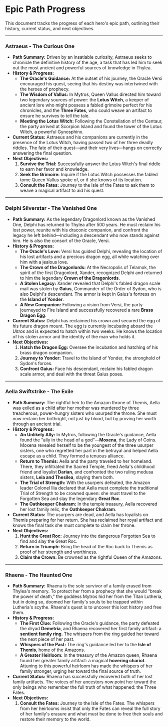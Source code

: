 # Epic Path Progress

This document tracks the progress of each hero's epic path, outlining their history, current status, and next objectives.

---

### **Astraeus - The Curious One**

*   **Path Summary:** Driven by an insatiable curiosity, Astraeus seeks to chronicle the definitive history of the age, a task that has led him to seek out the most ancient and powerful sources of knowledge in Thylea.
*   **History & Progress:**
    *   **The Oracle's Guidance:** At the outset of his journey, the Oracle Versi encouraged his quest, seeing that his destiny was intertwined with the heroes of prophecy.
    *   **The Wisdom of Vallus:** In Mytros, Queen Vallus directed him toward two legendary sources of power: the **Lotus Witch**, a keeper of ancient lore who might possess a fabled grimoire perfect for his chronicles, and the **Three Fates**, who could weave an artifact to ensure he survives to tell the tale.
    *   **Meeting the Lotus Witch:** Following the Constellation of the Centaur, the party arrived at Scorpion Island and found the tower of the Lotus Witch, a powerful Gynosphinx.
*   **Current Status:** Astraeus and his companions are currently in the presence of the Lotus Witch, having passed two of her three deadly riddles. The fate of their quest—and their very lives—hangs on correctly answering the final question.
*   **Next Objectives:**
    1.  **Survive the Trial:** Successfully answer the Lotus Witch's final riddle to earn her favor and knowledge.
    2.  **Seek the Grimoire:** Inquire if the Lotus Witch possesses the fabled tome Queen Vallus spoke of, or if she knows of its location.
    3.  **Consult the Fates:** Journey to the Isle of the Fates to ask them to weave a magical artifact to aid his quest.

---

### **Delphi Silverstar - The Vanished One**

*   **Path Summary:** As the legendary Dragonlord known as the Vanished One, Delphi has returned to Thylea after 500 years. He must reclaim his lost power, reunite with his draconic companion, and confront the legacy he left behind—including a descendant who now stands against him. He is also the consort of the Oracle, Versi.
*   **History & Progress:**
    *   **The Oracle's Love:** Versi has guided Delphi, revealing the location of his lost artifacts and a precious dragon egg, all while watching over him with a jealous love.
    *   **The Crown of the Dragonlords:** At the Necropolis of Telamok, the spirit of the first Dragonlord, Xander, recognized Delphi and returned to him the legendary **Crown of the Dragonlords**.
    *   **A Stolen Legacy:** Xander revealed that Delphi's fabled dragon scale mail was stolen by **Gaius**, Commander of the Order of Sydon, who is also Delphi's descendant. The armor is kept in Gaius's fortress on the **Island of Yonder**.
    *   **A New Companion:** Following a vision from Versi, the party journeyed to Fire Island and successfully recovered a rare **Brass Dragon Egg**.
*   **Current Status:** Delphi has reclaimed his crown and secured the egg of his future dragon mount. The egg is currently incubating aboard the *Ultros* and is expected to hatch within two weeks. He knows the location of his stolen armor and the identity of the man who holds it.
*   **Next Objectives:**
    1.  **Hatch the Dragon Egg:** Oversee the incubation and hatching of his brass dragon companion.
    2.  **Journey to Yonder:** Travel to the Island of Yonder, the stronghold of Sydon's forces.
    3.  **Confront Gaius:** Face his descendant, reclaim his fabled dragon scale armor, and deal with the threat Gaius poses.

---

### **Aella Swiftstrike - The Exile**

*   **Path Summary:** The rightful heir to the Amazon throne of Themis, Aella was exiled as a child after her mother was murdered by three treacherous, power-hungry sisters who usurped the throne. She must now reclaim her birthright, not just by blood, but by proving her worth through an ancient trial.
*   **History & Progress:**
    *   **An Unlikely Ally:** In Mytros, following the Oracle's guidance, Aella found the "ally in the head of a god"—**Moxena**, the Lady of Coins. Moxena revealed herself to be the youngest of the three usurper sisters, one who regretted her part in the betrayal and helped Aella escape as a child. They formed a tenuous alliance.
    *   **Return to Themis:** Aella and the party traveled to her homeland. There, they infiltrated the Sacred Temple, freed Aella's childhood friend and loyalist **Darian**, and confronted the two ruling medusa sisters, **Leia and Thesilea**, slaying them both.
    *   **The Trial of Strength:** With the usurpers defeated, the Amazon leader Colonel Ilia declared that Aella must complete the traditional Trial of Strength to be crowned queen: she must travel to the Forgotten Sea and slay the legendary **Great Roc**.
    *   **The Oathkeeper Chakram:** In the temple treasury, Aella recovered her lost family relic, the **Oathkeeper Chakram**.
*   **Current Status:** The usurpers are dead, and Aella has loyalists on Themis preparing for her return. She has reclaimed her royal artifact and knows the final task she must complete to claim her throne.
*   **Next Objectives:**
    1.  **Hunt the Great Roc:** Journey into the dangerous Forgotten Sea to find and slay the Great Roc.
    2.  **Return in Triumph:** Bring the head of the Roc back to Themis as proof of her strength and worthiness.
    3.  **Claim the Crown:** Be crowned as the rightful Queen of the Amazons.

---

### **Rhaena - The Haunted One**

*   **Path Summary:** Rhaena is the sole survivor of a family erased from Thylea's memory. To protect her from a prophecy that she would "break the power of death," the goddess Mytros hid her from the Titan Lutheria, but in doing so, doomed her family's souls to be trapped within Lutheria's scythe. Rhaena's quest is to uncover this lost history and free them.
*   **History & Progress:**
    *   **The First Clue:** Following the Oracle's guidance, the party defeated the dryad **Demetria**, and Rhaena recovered her first family artifact: a **sentient family ring**. The whispers from the ring guided her toward the next piece of her past.
    *   **Whispers of the Past:** The ring's guidance led her to the **Isle of Themis**, home of the Amazons.
    *   **A Greater Heirloom:** In the treasury of the Amazon queen, Rhaena found her greater family artifact: a magical **hovering chariot**. Attuning to this powerful heirloom has made the whispers of her family stronger, urging her toward the final source of truth.
*   **Current Status:** Rhaena has successfully recovered both of her lost family artifacts. The voices of her ancestors now point her toward the only beings who remember the full truth of what happened: the Three Fates.
*   **Next Objectives:**
    1.  **Consult the Fates:** Journey to the Isle of the Fates. The whispers from her heirlooms insist that only the Fates can reveal the full story of her family's erasure and what must be done to free their souls and restore their memory to the world.
